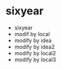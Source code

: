 # sixyear
- sixyear
- modif by local
- modify by idea
- modify by idea2
- modify by local2
- modify by local3
